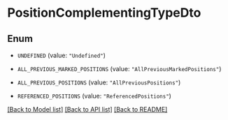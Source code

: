 # PositionComplementingTypeDto

## Enum


* `UNDEFINED` (value: `"Undefined"`)

* `ALL_PREVIOUS_MARKED_POSITIONS` (value: `"AllPreviousMarkedPositions"`)

* `ALL_PREVIOUS_POSITIONS` (value: `"AllPreviousPositions"`)

* `REFERENCED_POSITIONS` (value: `"ReferencedPositions"`)


[[Back to Model list]](../README.md#documentation-for-models) [[Back to API list]](../README.md#documentation-for-api-endpoints) [[Back to README]](../README.md)


